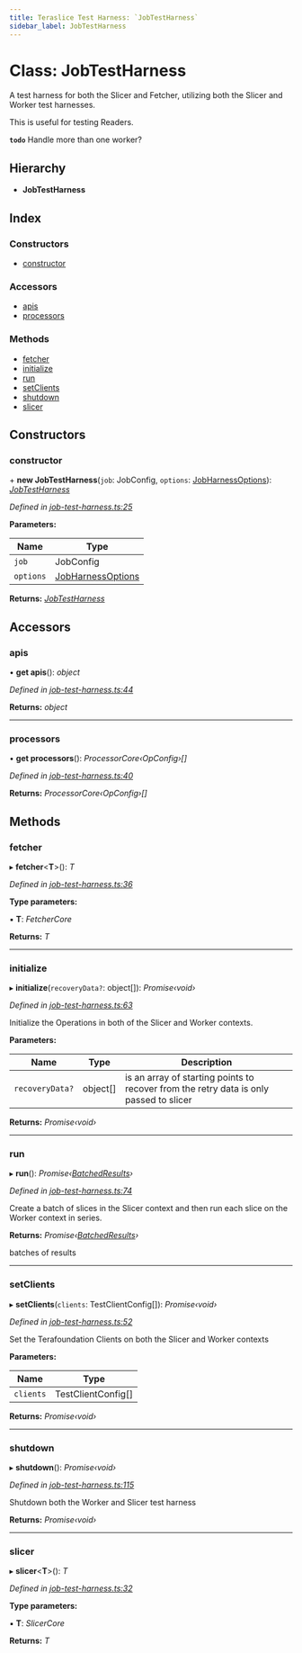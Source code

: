 ```yaml
---
title: Teraslice Test Harness: `JobTestHarness`
sidebar_label: JobTestHarness
---
```


# Class: JobTestHarness

A test harness for both the Slicer and Fetcher,
utilizing both the Slicer and Worker test harnesses.

This is useful for testing Readers.

**`todo`** Handle more than one worker?

## Hierarchy

* **JobTestHarness**

## Index

### Constructors

* [constructor](jobtestharness.md#constructor)

### Accessors

* [apis](jobtestharness.md#apis)
* [processors](jobtestharness.md#processors)

### Methods

* [fetcher](jobtestharness.md#fetcher)
* [initialize](jobtestharness.md#initialize)
* [run](jobtestharness.md#run)
* [setClients](jobtestharness.md#setclients)
* [shutdown](jobtestharness.md#shutdown)
* [slicer](jobtestharness.md#slicer)

## Constructors

###  constructor

\+ **new JobTestHarness**(`job`: JobConfig, `options`: [JobHarnessOptions](../interfaces/jobharnessoptions.md)): *[JobTestHarness](jobtestharness.md)*

*Defined in [job-test-harness.ts:25](https://github.com/terascope/teraslice/blob/0ae31df4/packages/teraslice-test-harness/src/job-test-harness.ts#L25)*

**Parameters:**

Name | Type |
------ | ------ |
`job` | JobConfig |
`options` | [JobHarnessOptions](../interfaces/jobharnessoptions.md) |

**Returns:** *[JobTestHarness](jobtestharness.md)*

## Accessors

###  apis

• **get apis**(): *object*

*Defined in [job-test-harness.ts:44](https://github.com/terascope/teraslice/blob/0ae31df4/packages/teraslice-test-harness/src/job-test-harness.ts#L44)*

**Returns:** *object*

___

###  processors

• **get processors**(): *ProcessorCore‹OpConfig›[]*

*Defined in [job-test-harness.ts:40](https://github.com/terascope/teraslice/blob/0ae31df4/packages/teraslice-test-harness/src/job-test-harness.ts#L40)*

**Returns:** *ProcessorCore‹OpConfig›[]*

## Methods

###  fetcher

▸ **fetcher**<**T**>(): *T*

*Defined in [job-test-harness.ts:36](https://github.com/terascope/teraslice/blob/0ae31df4/packages/teraslice-test-harness/src/job-test-harness.ts#L36)*

**Type parameters:**

▪ **T**: *FetcherCore*

**Returns:** *T*

___

###  initialize

▸ **initialize**(`recoveryData?`: object[]): *Promise‹void›*

*Defined in [job-test-harness.ts:63](https://github.com/terascope/teraslice/blob/0ae31df4/packages/teraslice-test-harness/src/job-test-harness.ts#L63)*

Initialize the Operations in both of the Slicer
and Worker contexts.

**Parameters:**

Name | Type | Description |
------ | ------ | ------ |
`recoveryData?` | object[] | is an array of starting points to recover from the retry data is only passed to slicer  |

**Returns:** *Promise‹void›*

___

###  run

▸ **run**(): *Promise‹[BatchedResults](../overview.md#batchedresults)›*

*Defined in [job-test-harness.ts:74](https://github.com/terascope/teraslice/blob/0ae31df4/packages/teraslice-test-harness/src/job-test-harness.ts#L74)*

Create a batch of slices in the Slicer context
and then run each slice on the Worker context
in series.

**Returns:** *Promise‹[BatchedResults](../overview.md#batchedresults)›*

batches of results

___

###  setClients

▸ **setClients**(`clients`: TestClientConfig[]): *Promise‹void›*

*Defined in [job-test-harness.ts:52](https://github.com/terascope/teraslice/blob/0ae31df4/packages/teraslice-test-harness/src/job-test-harness.ts#L52)*

Set the Terafoundation Clients on both
the Slicer and Worker contexts

**Parameters:**

Name | Type |
------ | ------ |
`clients` | TestClientConfig[] |

**Returns:** *Promise‹void›*

___

###  shutdown

▸ **shutdown**(): *Promise‹void›*

*Defined in [job-test-harness.ts:115](https://github.com/terascope/teraslice/blob/0ae31df4/packages/teraslice-test-harness/src/job-test-harness.ts#L115)*

Shutdown both the Worker and Slicer test harness

**Returns:** *Promise‹void›*

___

###  slicer

▸ **slicer**<**T**>(): *T*

*Defined in [job-test-harness.ts:32](https://github.com/terascope/teraslice/blob/0ae31df4/packages/teraslice-test-harness/src/job-test-harness.ts#L32)*

**Type parameters:**

▪ **T**: *SlicerCore*

**Returns:** *T*
